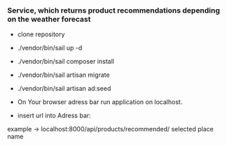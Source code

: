 ### Service, which returns product recommendations depending on the weather forecast

* clone repository

* ./vendor/bin/sail up -d

* ./vendor/bin/sail composer install

* ./vendor/bin/sail artisan migrate

* ./vendor/bin/sail artisan ad:seed

* On Your browser adress bar run application on localhost. 

* insert url into Adress bar: 

example -> localhost:8000/api/products/recommended/ selected place name
